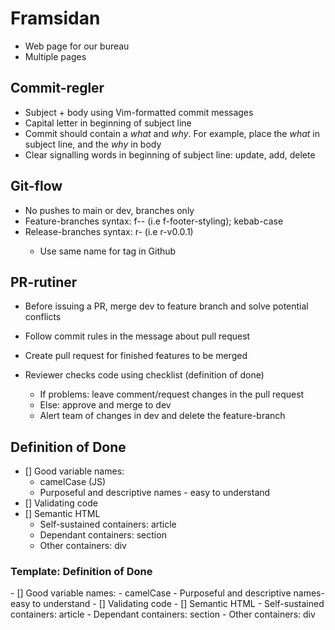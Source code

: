 # Framsidan

- Web page for our bureau
- Multiple pages

## Commit-regler

- Subject + body using Vim-formatted commit messages
- Capital letter in beginning of subject line
- Commit should contain a _what_ and _why_. For example, place the _what_ in subject line, and the _why_ in body
- Clear signalling words in beginning of subject line: update, add, delete

## Git-flow

- No pushes to main or dev, branches only
- Feature-branches syntax: f-<part-name>-<task-category> (i.e f-footer-styling); kebab-case
- Release-branches syntax: r-<version-number> (i.e r-v0.0.1)
  - Use same name for tag in Github

## PR-rutiner

- Before issuing a PR, merge dev to feature branch and solve potential conflicts
- Follow commit rules in the message about pull request
- Create pull request for finished features to be merged
- Reviewer checks code using checklist (definition of done)

  - If problems: leave comment/request changes in the pull request
  - Else: approve and merge to dev
  - Alert team of changes in dev and delete the feature-branch

## Definition of Done

- [] Good variable names:
  - camelCase (JS)
  - Purposeful and descriptive names - easy to understand
- [] Validating code
- [] Semantic HTML
  - Self-sustained containers: article
  - Dependant containers: section
  - Other containers: div

### Template: Definition of Done

\- \[\] Good variable names:
\- camelCase
\- Purposeful and descriptive names\- easy to understand
\- \[\] Validating code
\- \[\] Semantic HTML
\- Self-sustained containers: article
\- Dependant containers: section
\- Other containers: div
